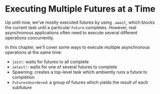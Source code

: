 # Executing Multiple Futures at a Time

Up until now, we've mostly executed futures by using `.await`, which blocks
the current task until a particular `Future` completes. However, real
asynchronous applications often need to execute several different
operations concurrently.

In this chapter, we'll cover some ways to execute multiple asynchronous
operations at the same time:

- `join!`: waits for futures to all complete
- `select!`: waits for one of several futures to complete
- Spawning: creates a top-level task which ambiently runs a future to completion
- `FuturesUnordered`: a group of futures which yields the result of each subfuture
